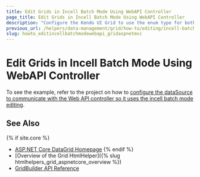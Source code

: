```yaml
---
title: Edit Grids in Incell Batch Mode Using WebAPI Controller
page_title: Edit Grids in Incell Batch Mode Using WebAPI Controller
description: "Configure the Kendo UI Grid to use the enum type for both displaying and editing."
previous_url: /helpers/data-management/grid/how-to/editing/incell-batch-editing-webapi
slug: howto_editincellbatchmodewebapi_gridaspnetmvc
---
```


# Edit Grids in Incell Batch Mode Using WebAPI Controller

To see the example, refer to the project on how to [configure the dataSource to communicate with the Web API controller so it uses the incell batch mode editing](https://github.com/telerik/ui-for-aspnet-mvc-examples/tree/master/Telerik.Examples.Mvc/Telerik.Examples.Mvc/Areas/GridEditingInCellWebApi).

## See Also

{% if site.core %}
* [ASP.NET Core DataGrid Homepage](https://www.telerik.com/aspnet-core-ui/grid)
{% endif %}
* [Overview of the Grid HtmlHelper]({% slug htmlhelpers_grid_aspnetcore_overview %})
* [GridBuilder API Reference](https://docs.telerik.com/aspnet-mvc/api/kendo.mvc.ui.fluent/gridbuilder)
